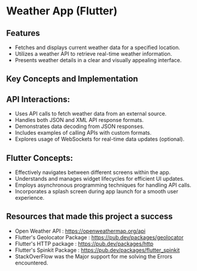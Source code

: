 

# Weather App (Flutter)

## Features

* Fetches and displays current weather data for a specified location.
* Utilizes a weather API to retrieve real-time weather information.
* Presents weather details in a clear and visually appealing interface.
## Key Concepts and Implementation

## API Interactions:
* Uses API calls to fetch weather data from an external source.
* Handles both JSON and XML API response formats.
* Demonstrates data decoding from JSON responses.
* Includes examples of calling APIs with custom formats.
* Explores usage of WebSockets for real-time data updates (optional).

## Flutter Concepts:
* Effectively navigates between different screens within the app.
* Understands and manages widget lifecycles for efficient UI updates.
* Employs asynchronous programming techniques for handling API calls.
* Incorporates a splash screen during app launch for a smooth user experience.

## Resources that made this project a success
* Open Weather API : https://openweathermap.org/api
* Flutter's Geolocator Package : https://pub.dev/packages/geolocator
* Flutter's HTTP package : https://pub.dev/packages/http
* Flutter's Spinkit Package : https://pub.dev/packages/flutter_spinkit
* StackOverFlow was the Major support for me solving the Errors encountered.
